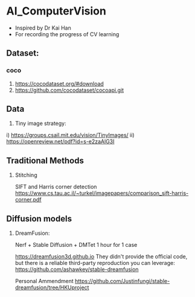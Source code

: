 # AI_ComputerVision

- Inspired by Dr Kai Han
- For recording the progress of CV learning

## Dataset:

### coco
1. https://cocodataset.org/#download
2. https://github.com/cocodataset/cocoapi.git


## Data
1. Tiny image strategy:

  i) https://groups.csail.mit.edu/vision/TinyImages/
  ii) https://openreview.net/pdf?id=s-e2zaAlG3I

## Traditional Methods

1. Stitching

    SIFT and Harris corner detection
    https://www.cs.tau.ac.il/~turkel/imagepapers/comparison_sift-harris-corner.pdf

## Diffusion models

1. DreamFusion:

    Nerf + Stable Diffusion + DMTet
    1 hour for 1 case

    https://dreamfusion3d.github.io
    They didn't provide the official code, but there is a reliable third-party reproduction you can leverage:
    https://github.com/ashawkey/stable-dreamfusion
    
    Personal Ammendment
    https://github.com/Justinfungi/stable-dreamfusion/tree/HKUproject
